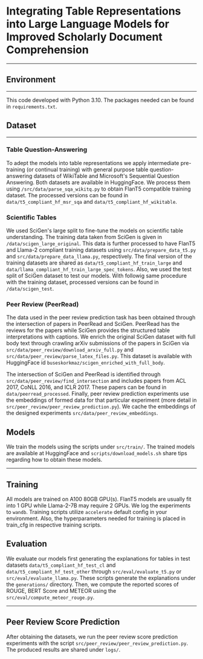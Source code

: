# Integrating Table Representations into Large Language Models for Improved Scholarly Document Comprehension
---
## Environment
---

This code developed with Python 3.10. The packages needed can be found in `requirements.txt`. 

## Dataset
---

### Table Question-Answering

To adept the models into table representations we apply intermediate pre-training (or continual training) with general purpose table question-answering datasets of WikiTable and Microsoft's Sequential Question Answering. Both datasets are available in HuggingFace. We process them using `/src/data/parse_sqa_wikitq.py` to obtain FlanT5 compatible training dataset. The processed versions can be found in `data/t5_compliant_hf_msr_sqa` and `data/t5_compliant_hf_wikitable`.

### Scientific Tables

We used SciGen's large split to fine-tune the models on scientific table understanding. The training data taken from SciGen is given in `/data/scigen_large_original`. This data is further processed to have FlanT5 and Llama-2 compliant training datasets using `src/data/prepare_data_t5.py` and `src/data/prepare_data_llama.py`, respectively. The final version of the training datasets are shared as `data/t5_compliant_hf_train_large` and `data/llama_compliant_hf_train_large_spec_tokens`. Also, we used the test split of SciGen dataset to test our models. With followig same procedure with the training dataset, processed versions can be found in `/data/scigen_test`.

### Peer Review (PeerRead)

The data used in the peer review prediction task has been obtained through the intersection of papers in PeerRead and SciGen. PeerRead has the reviews for the papers while SciGen provides the structured table interpretations with captions. We enrich the original SciGen dataset with full body text through crawling arXiv submissions of the papers in SciGen via `src/data/peer_review/download_arxiv_full.py` and `src/data/peer_review/parse_latex_files.py`. This dataset is available with HuggingFace id `buseskorkmaz/scigen_enriched_with_full_body`.  

The intersection of SciGen and PeerRead is identified through `src/data/peer_review/find_intersection` and includes papers from ACL 2017, CoNLL 2016, and ICLR 2017. These papers can be found in `data/peerread_processed`. Finally, peer review prediction experiments use the embeddings of formed data for that particular experiment (more detail in `src/peer_review/peer_review_prediction.py`). We cache the embeddings of the designed experiments `src/data/peer_review_embeddings`.

## Models

We train the models using the scripts under `src/train/`. The trained models are available at HuggingFace and `scripts/download_models.sh` share tips regarding how to obtain these models.

---
## Training

All models are trained on A100 80GB GPU(s). FlanT5 models are usually fit into 1 GPU while Llama-2-7B may require 2 GPUs. We log the experiments to `wandb`. Training scripts utilize `accelerate` default config in your environment. Also, the hyperparameters needed for training is placed in train_cfg in respective training scripts.

## Evaluation

We evaluate our models first generating the explanations for tables in test datasets `data/t5_compliant_hf_test_cl` and `data/t5_compliant_hf_test_other` through `src/eval/evaluate_t5.py` or `src/eval/evaluate_llama.py`. These scripts generate the explanations under the `generations/` directory. Then, we compute the reported scores of ROUGE, BERT Score and METEOR using the `src/eval/compute_meteor_rouge.py`.

---
## Peer Review Score Prediction

After obtaining the datasets, we run the peer review score prediction experiments with the script `src/peer_review/peer_review_prediction.py`. The produced results are shared under `logs/`.


